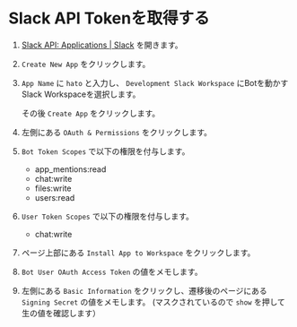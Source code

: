 # Slack API Tokenを取得する

1. [Slack API: Applications | Slack](https://api.slack.com/apps) を開きます。

1. `Create New App` をクリックします。

1. `App Name` に `hato` と入力し、 `Development Slack Workspace` にBotを動かすSlack Workspaceを選択します。

    その後 `Create App` をクリックします。

1. 左側にある `OAuth & Permissions` をクリックします。

1. `Bot Token Scopes` で以下の権限を付与します。
    * app_mentions:read
    * chat:write
    * files:write
    * users:read

1. `User Token Scopes` で以下の権限を付与します。
    * chat:write

1. ページ上部にある `Install App to Workspace` をクリックします。

1. `Bot User OAuth Access Token` の値をメモします。

1. 左側にある `Basic Information` をクリックし、遷移後のページにある `Signing Secret` の値をメモします。
    (マスクされているので `show` を押して生の値を確認します）
